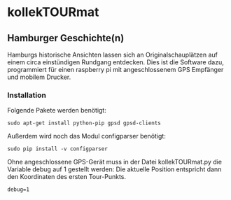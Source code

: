 # kollekTOURmat

## Hamburger Geschichte(n) 

Hamburgs historische Ansichten lassen sich an Originalschauplätzen auf einem circa einstündigen Rundgang entdecken.
Dies ist die Software dazu, programmiert für einen raspberry pi mit angeschlossenem GPS Empfänger und mobilem Drucker.

### Installation 
Folgende Pakete werden benötigt:
```
sudo apt-get install python-pip gpsd gpsd-clients
```

Außerdem wird noch das Modul configparser benötigt:
```
sudo pip install -v configparser
```

Ohne angeschlossene GPS-Gerät muss in der Datei kollekTOURmat.py die Variable debug auf 1 gestellt werden:
Die aktuelle Position entspricht dann den Koordinaten des ersten Tour-Punkts.
```
debug=1
```
